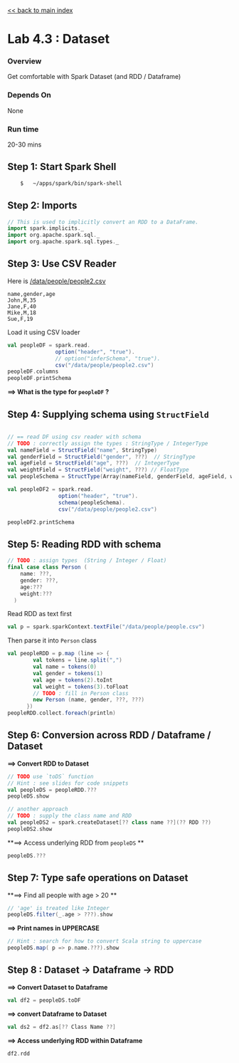 <link rel='stylesheet' href='../assets/css/main.css'/>

[<< back to main index](../README.md)

Lab 4.3 : Dataset
=================


### Overview
Get comfortable with Spark Dataset (and RDD / Dataframe)

### Depends On
None

### Run time
20-30 mins


## Step 1: Start Spark Shell

```bash
    $   ~/apps/spark/bin/spark-shell
```

## Step 2: Imports

```scala
// This is used to implicitly convert an RDD to a DataFrame.
import spark.implicits._
import org.apache.spark.sql._
import org.apache.spark.sql.types._
```

## Step 3: Use CSV Reader

Here is  [/data/people/people2.csv](/data/people/people2.csv)
```
name,gender,age
John,M,35
Jane,F,40
Mike,M,18
Sue,F,19
```

Load it using CSV loader

```scala
val peopleDF = spark.read.
               option("header", "true").
               // option("inferSchema", "true").
               csv("/data/people/people2.csv")
peopleDF.columns
peopleDF.printSchema
```

**==> What is the type for `peopleDF` ?**


## Step 4:  Supplying schema using `StructField`

```scala

// == read DF using csv reader with schema
// TODO : correctly assign the types : StringType / IntegerType
val nameField = StructField("name", StringType)
val genderField = StructField("gender", ???)  // StringType
val ageField = StructField("age", ???)  // IntegerType
val weightField = StructField("weight", ???) // FloatType
val peopleSchema = StructType(Array(nameField, genderField, ageField, weightField))

val peopleDF2 = spark.read.
                option("header", "true").
                schema(peopleSchema).
                csv("/data/people/people2.csv")

peopleDF2.printSchema
```


## Step 5: Reading RDD with schema

```scala
// TODO : assign types  (String / Integer / Float)
final case class Person (
    name: ???,
    gender: ???,
    age:???
    weight:???
  )

```

Read RDD as text first

```scala
val p = spark.sparkContext.textFile("/data/people/people.csv")
```

Then parse it into `Person` class
```scala
val peopleRDD = p.map (line => {
        val tokens = line.split(",")
        val name = tokens(0)
        val gender = tokens(1)
        val age = tokens(2).toInt
        val weight = tokens(3).toFloat
        // TODO : fill in Person class
        new Person (name, gender, ???, ???)
      })
peopleRDD.collect.foreach(println)
```

## Step 6: Conversion across RDD / Dataframe / Dataset

**==> Convert RDD to Dataset**

```scala
// TODO use `toDS` function
// Hint : see slides for code snippets
val peopleDS = peopleRDD.???
peopleDS.show

// another approach
// TODO : supply the class name and RDD
val peopleDS2 = spark.createDataset[?? class name ??](?? RDD ??)
peopleDS2.show
```

**==> Access underlying RDD from `peopleDS` **
```scala
peopleDS.???
```

## Step 7: Type safe operations on Dataset

**==> Find all people with age > 20  **

```scala
// 'age' is treated like Integer
peopleDS.filter(_.age > ???).show
```

**==> Print names in UPPERCASE**
```scala
// Hint : search for how to convert Scala string to uppercase
peopleDS.map( p => p.name.???).show
```

## Step 8 : Dataset -> Dataframe -> RDD

**==> Convert Dataset to Dataframe**
```scala
val df2 = peopleDS.toDF
```

**==> convert Dataframe to Dataset**
```scala
val ds2 = df2.as[?? Class Name ??]
```

**==> Access underlying RDD within Dataframe**
```scala
df2.rdd
```
